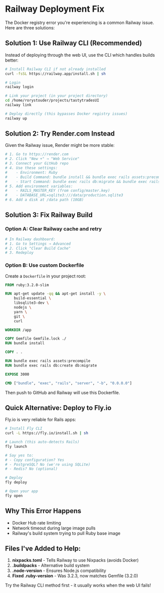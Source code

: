# Railway Deployment Fix

The Docker registry error you're experiencing is a common Railway issue. Here are three solutions:

## Solution 1: Use Railway CLI (Recommended)
Instead of deploying through the web UI, use the CLI which handles builds better:

```bash
# Install Railway CLI if not already installed
curl -fsSL https://railway.app/install.sh | sh

# Login
railway login

# Link your project (in your project directory)
cd /home/rorystouder/projects/tastytradesUI
railway link

# Deploy directly (this bypasses Docker registry issues)
railway up
```

## Solution 2: Try Render.com Instead
Given the Railway issue, Render might be more stable:

```bash
# 1. Go to https://render.com
# 2. Click "New +" → "Web Service"
# 3. Connect your GitHub repo
# 4. Use these settings:
#    - Environment: Ruby
#    - Build Command: bundle install && bundle exec rails assets:precompile
#    - Start Command: bundle exec rails db:migrate && bundle exec rails server -b 0.0.0.0 -p $PORT
# 5. Add environment variables:
#    - RAILS_MASTER_KEY (from config/master.key)
#    - DATABASE_URL=sqlite3:///data/production.sqlite3
# 6. Add a disk at /data path (10GB)
```

## Solution 3: Fix Railway Build

### Option A: Clear Railway cache and retry
```bash
# In Railway dashboard:
# 1. Go to Settings → Advanced
# 2. Click "Clear Build Cache"
# 3. Redeploy
```

### Option B: Use custom Dockerfile
Create a `Dockerfile` in your project root:

```dockerfile
FROM ruby:3.2.0-slim

RUN apt-get update -qq && apt-get install -y \
    build-essential \
    libsqlite3-dev \
    nodejs \
    yarn \
    git \
    curl

WORKDIR /app

COPY Gemfile Gemfile.lock ./
RUN bundle install

COPY . .

RUN bundle exec rails assets:precompile
RUN bundle exec rails db:create db:migrate

EXPOSE 3000

CMD ["bundle", "exec", "rails", "server", "-b", "0.0.0.0"]
```

Then push to GitHub and Railway will use this Dockerfile.

## Quick Alternative: Deploy to Fly.io
Fly.io is very reliable for Rails apps:

```bash
# Install Fly CLI
curl -L https://fly.io/install.sh | sh

# Launch (this auto-detects Rails)
fly launch

# Say yes to:
# - Copy configuration? Yes
# - PostgreSQL? No (we're using SQLite)
# - Redis? No (optional)

# Deploy
fly deploy

# Open your app
fly open
```

## Why This Error Happens
- Docker Hub rate limiting
- Network timeout during large image pulls
- Railway's build system trying to pull Ruby base image

## Files I've Added to Help:
1. **nixpacks.toml** - Tells Railway to use Nixpacks (avoids Docker)
2. **.buildpacks** - Alternative build system
3. **.node-version** - Ensures Node.js compatibility
4. **Fixed .ruby-version** - Was 3.2.3, now matches Gemfile (3.2.0)

Try the Railway CLI method first - it usually works when the web UI fails!